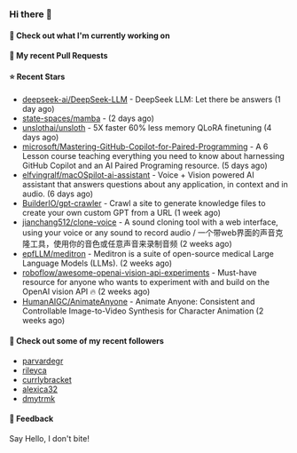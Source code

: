 ### Hi there 👋

#### 👷 Check out what I'm currently working on

#### 🔨 My recent Pull Requests


#### ⭐ Recent Stars

- [deepseek-ai/DeepSeek-LLM](https://github.com/deepseek-ai/DeepSeek-LLM) - DeepSeek LLM: Let there be answers (1 day ago)
- [state-spaces/mamba](https://github.com/state-spaces/mamba) -  (2 days ago)
- [unslothai/unsloth](https://github.com/unslothai/unsloth) - 5X faster 60% less memory QLoRA finetuning (4 days ago)
- [microsoft/Mastering-GitHub-Copilot-for-Paired-Programming](https://github.com/microsoft/Mastering-GitHub-Copilot-for-Paired-Programming) - A 6 Lesson course teaching everything you need to know about harnessing GitHub Copilot and an AI Paired Programing resource. (5 days ago)
- [elfvingralf/macOSpilot-ai-assistant](https://github.com/elfvingralf/macOSpilot-ai-assistant) - Voice &#43; Vision powered AI assistant that answers questions about any application, in context and in audio. (6 days ago)
- [BuilderIO/gpt-crawler](https://github.com/BuilderIO/gpt-crawler) - Crawl a site to generate knowledge files to create your own custom GPT from a URL (1 week ago)
- [jianchang512/clone-voice](https://github.com/jianchang512/clone-voice) - A sound cloning tool with a web interface, using your voice or any sound to record audio / 一个带web界面的声音克隆工具，使用你的音色或任意声音来录制音频 (2 weeks ago)
- [epfLLM/meditron](https://github.com/epfLLM/meditron) - Meditron is a suite of open-source medical Large Language Models (LLMs). (2 weeks ago)
- [roboflow/awesome-openai-vision-api-experiments](https://github.com/roboflow/awesome-openai-vision-api-experiments) - Must-have resource for anyone who wants to experiment with and build on the OpenAI vision API 🔥 (2 weeks ago)
- [HumanAIGC/AnimateAnyone](https://github.com/HumanAIGC/AnimateAnyone) - Animate Anyone: Consistent and Controllable Image-to-Video Synthesis for Character Animation (2 weeks ago)

#### 👯 Check out some of my recent followers

- [parvardegr](https://github.com/parvardegr)
- [rileyca](https://github.com/rileyca)
- [currlybracket](https://github.com/currlybracket)
- [alexica32](https://github.com/alexica32)
- [dmytrmk](https://github.com/dmytrmk)

#### 💬 Feedback

Say Hello, I don't bite!